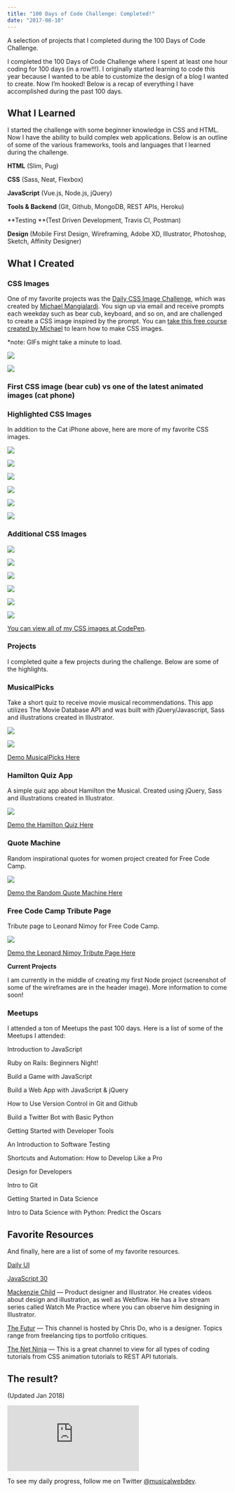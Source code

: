 ```yaml
---
title: "100 Days of Code Challenge: Completed!"
date: "2017-08-10"
---
```


A selection of projects that I completed during the 100 Days of Code Challenge.

I completed the 100 Days of Code Challenge where I spent at least one hour coding for 100 days (in a row!!!). I originally started learning to code this year because I wanted to be able to customize the design of a blog I wanted to create. Now I’m hooked! Below is a recap of everything I have accomplished during the past 100 days.

## What I Learned

I started the challenge with some beginner knowledge in CSS and HTML. Now I have the ability to build complex web applications. Below is an outline of some of the various frameworks, tools and languages that I learned during the challenge.

**HTML** (Slim, Pug)

**CSS** (Sass, Neat, Flexbox)

**JavaScript** (Vue.js, Node.js, jQuery)

**Tools & Backend** (Git, Github, MongoDB, REST APIs, Heroku)

**Testing **(Test Driven Development, Travis CI, Postman)

**Design** (Mobile First Design, Wireframing, Adobe XD, Illustrator, Photoshop, Sketch, Affinity Designer)

## What I Created

### CSS Images

One of my favorite projects was the [Daily CSS Image Challenge](http://challenges.codingartist.io/daily-css-images/), which was created by [Michael Mangialardi](https://twitter.com/michaelmangial1). You sign up via email and receive prompts each weekday such as bear cub, keyboard, and so on, and are challenged to create a CSS image inspired by the prompt. You can [take this free course created by Michael](https://coding-artist.teachable.com/p/how-to-make-pure-css-images) to learn how to make CSS images.

*note: GIFs might take a minute to load.

![](./images/blog-images/css-image-cat-phone.gif)

![](https://cdn-images-1.medium.com/max/2028/1*z1jR-TVgZbIUq5mr-MtPmQ.png)

### First CSS image (bear cub) vs one of the latest animated images (cat phone)

### Highlighted CSS Images

In addition to the Cat iPhone above, here are more of my favorite CSS images.

![](https://cdn-images-1.medium.com/max/2000/1*8qn6MO0yaAtOspKZKXWVKQ.gif)

![](https://cdn-images-1.medium.com/max/2966/1*xXmJPnQaHr9UM-XzNOFKcw.png)

![](https://cdn-images-1.medium.com/max/2048/1*nVffUU8ijpLow4ODWo8jEQ.png)

![](https://cdn-images-1.medium.com/max/2000/1*XEWsIjtxqiGmkpqcYfJ_hg.gif)

![](https://cdn-images-1.medium.com/max/2000/1*IjfVm12nJS6AFlUIK97lXg.gif)

![](https://cdn-images-1.medium.com/max/2000/1*9t50U2m9bvUfda5aUgi8qw.png)

### Additional CSS Images

![](https://cdn-images-1.medium.com/max/2000/1*p8IrW4uUbn7vDzKHrACfVQ.gif)

![](https://cdn-images-1.medium.com/max/3712/1*4JXzrVOAaxAN8sVikaJrNA.png)

![](https://cdn-images-1.medium.com/max/2000/1*DzoeCkeWNeCs8Y5vmkuzdg.png)

![](https://cdn-images-1.medium.com/max/2294/1*6MrBtgaQlt1umrRbUinB3w.png)

![](https://cdn-images-1.medium.com/max/2094/1*fNaVvKezgoHuwpsRsjmhxA.png)

![](https://cdn-images-1.medium.com/max/2000/1*eOJaFfEUrB7997uWCIeICA.png)

[You can view all of my CSS images at CodePen](http://codepen.io/trekkiegirl).

### Projects

I completed quite a few projects during the challenge. Below are some of the highlights.

### MusicalPicks

Take a short quiz to receive movie musical recommendations. This app utilizes The Movie Database API and was built with jQuery/Javascript, Sass and illustrations created in Illustrator.

![](https://cdn-images-1.medium.com/max/3520/1*Mj-DtP40GflB7tN0-zX8CQ.png)

![](https://cdn-images-1.medium.com/max/3520/1*OYwulSM1wLSC31pyycwRvw.png)

[Demo MusicalPicks Here](http://www.brittanywalker.io/musicalpicks/)

### Hamilton Quiz App

A simple quiz app about Hamilton the Musical. Created using jQuery, Sass and illustrations created in Illustrator.

![](https://cdn-images-1.medium.com/max/2048/1*3NOeVCKXdXeI5ApeeI6jhA.png)

[Demo the Hamilton Quiz Here](http://www.brittanywalker.io/hamilton-quiz-app/)

### Quote Machine

Random inspirational quotes for women project created for Free Code Camp.

![](https://cdn-images-1.medium.com/max/2000/1*QuP-7A0qK8mtN_Swv4YxUw.gif)

[Demo the Random Quote Machine Here](http://www.brittanywalker.io/free-code-camp-random-quotes/)

### Free Code Camp Tribute Page

Tribute page to Leonard Nimoy for Free Code Camp.

![](https://cdn-images-1.medium.com/max/5760/1*ukoIFGW_W-y7f6ijvi0vQg.png)

[Demo the Leonard Nimoy Tribute Page Here](http://www.brittanywalker.io/free-code-camp-tribute-page-v2/)

**Current Projects**

I am currently in the middle of creating my first Node project (screenshot of some of the wireframes are in the header image). More information to come soon!

### Meetups

I attended a ton of Meetups the past 100 days. Here is a list of some of the Meetups I attended:

Introduction to JavaScript

Ruby on Rails: Beginners Night!

Build a Game with JavaScript

Build a Web App with JavaScript & jQuery

How to Use Version Control in Git and Github

Build a Twitter Bot with Basic Python

Getting Started with Developer Tools

An Introduction to Software Testing

Shortcuts and Automation: How to Develop Like a Pro

Design for Developers

Intro to Git

Getting Started in Data Science

Intro to Data Science with Python: Predict the Oscars

## Favorite Resources

And finally, here are a list of some of my favorite resources.

[Daily UI](http://www.dailyui.co/)

[JavaScript 30](https://javascript30.com/)

[Mackenzie Child](https://www.youtube.com/user/mackenziechild) — Product designer and Illustrator. He creates videos about design and illustration, as well as Webflow. He has a live stream series called Watch Me Practice where you can observe him designing in Illustrator.

[The Futur](https://www.youtube.com/user/TheSkoolRocks) — This channel is hosted by Chris Do, who is a designer. Topics range from freelancing tips to portfolio critiques.

[The Net Ninja](https://www.youtube.com/channel/UCW5YeuERMmlnqo4oq8vwUpg) — This is a great channel to view for all types of coding tutorials from CSS animation tutorials to REST API tutorials.

## The result?

(Updated Jan 2018)

<iframe src="https://medium.com/media/06b6b0d2104ff4fb465550c59735e98c" frameborder=0></iframe>

To see my daily progress, follow me on Twitter [@musicalwebdev](https://twitter.com/musicalwebdev).
